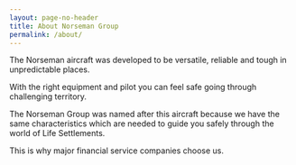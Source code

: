 ```yaml
---
layout: page-no-header
title: About Norseman Group
permalink: /about/
---
```


<div class="panel panel-brand">
  <div class="norseman-plane visible-mobile"></div>

  <div class="row">
    <div class="col-md-8">
      <p>The Norseman aircraft was developed to be versatile, reliable and tough in unpredictable places.</p>
    </div>
  </div>
  
  <div class="row">
    <div class="col-md-8 col-md-offset-2">
      <p>With the right equipment and pilot you can feel safe going through challenging territory.</p>
    </div>
  </div>

  <div class="row">
    <div class="col-md-8 col-md-offset-4">
      <p>The Norseman Group was named after this aircraft because we have the same characteristics which are needed to guide you safely through the world of Life Settlements.</p>
    </div>
  </div>

  <p class="text-center boom">
    This is why major financial service companies choose us.
  </p>

</div>
